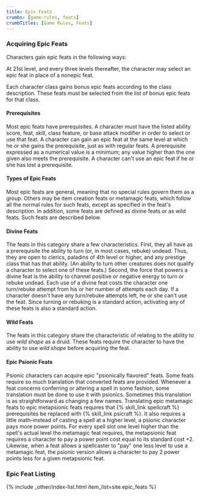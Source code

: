 ```yaml
---
title: Epic Feats
crumbs: [game-rules, feats]
crumbTitles: [Game Rules, Feats]
---
```


### Acquiring Epic Feats

Characters gain epic feats in the following ways:

At 21st level, and every three levels thereafter, the character may select an epic feat in place of a nonepic feat.

Each character class gains bonus epic feats according to the class description. These feats must be selected from the list of bonus epic feats for that class.

#### Prerequisites

Most epic feats have prerequisites. A character must have the listed ability score, feat, skill, class feature, or base attack modifier in order to select or use that feat. A character can gain an epic feat at the same level at which he or she gains the prerequisite, just as with regular feats. A prerequisite expressed as a numerical value is a minimum; any value higher than the one given also meets the prerequisite. A character can't use an epic feat if he or she has lost a prerequisite.

#### Types of Epic Feats

Most epic feats are general, meaning that no special rules govern them as a group. Others may be item creation feats or metamagic feats, which follow all the normal rules for such feats, except as specified in the feat's description. In addition, some feats are defined as divine feats or as wild feats. Such feats are described below.

#### Divine Feats

The feats in this category share a few characteristics. First, they all have as a prerequisite the ability to turn (or, in most cases, rebuke) undead. Thus, they are open to clerics, paladins of 4th level or higher, and any prestige class that has that ability. (An ability to turn other creatures does not qualify a character to select one of these feats.) Second, the force that powers a divine feat is the ability to channel positive or negative energy to turn or rebuke undead. Each use of a divine feat costs the character one turn/rebuke attempt from his or her number of attempts each day. If a character doesn't have any turn/rebuke attempts left, he or she can't use the feat. Since turning or rebuking is a standard action, activating any of these feats is also a standard action.

#### Wild Feats

The feats in this category share the characteristic of relating to the ability to use _wild shape_ as a druid. These feats require the character to have the ability to use _wild shape_ before acquiring the feat.

#### Epic Psionic Feats

Psionic characters can acquire epic &quot;psionically flavored&quot; feats. Some feats require so much translation that converted feats are provided. Whenever a feat concerns conferring or altering a spell in some fashion, some translation must be done to use it with psionics. Sometimes this translation is as straightforward as changing a few names. Translating epic metamagic feats to epic metapsionic feats requires that {% skill_link spellcraft %} prerequisites be replaced with {% skill_link psicraft %}. It also requires a little math&ndash;instead of casting a spell at a higher level, a psionic character pays more power points. For every spell slot one level higher than the spell's actual level the metamagic feat requires, the metapsionic feat requires a character to pay a power point cost equal to its standard cost +2. Likewise, when a feat allows a spellcaster to &quot;pay&quot; one less level to use a metamagic feat, the psionic version allows a character to pay 2 power points less for a given metapsionic feat.

### Epic Feat Listing

{% include _other/index-list.html item_list=site.epic_feats %}